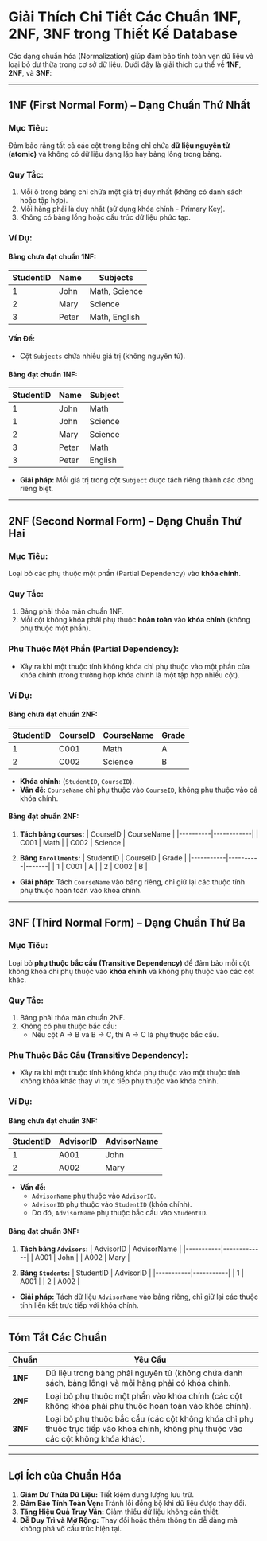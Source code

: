 # **Giải Thích Chi Tiết Các Chuẩn 1NF, 2NF, 3NF trong Thiết Kế Database**

Các dạng chuẩn hóa (Normalization) giúp đảm bảo tính toàn vẹn dữ liệu và loại bỏ dư thừa trong cơ sở dữ liệu. Dưới đây là giải thích cụ thể về **1NF**, **2NF**, và **3NF**:

---

## **1NF (First Normal Form) – Dạng Chuẩn Thứ Nhất**

### **Mục Tiêu:**
Đảm bảo rằng tất cả các cột trong bảng chỉ chứa **dữ liệu nguyên tử (atomic)** và không có dữ liệu dạng lặp hay bảng lồng trong bảng.

### **Quy Tắc:**
1. Mỗi ô trong bảng chỉ chứa một giá trị duy nhất (không có danh sách hoặc tập hợp).
2. Mỗi hàng phải là duy nhất (sử dụng khóa chính - Primary Key).
3. Không có bảng lồng hoặc cấu trúc dữ liệu phức tạp.

### **Ví Dụ:**
#### **Bảng chưa đạt chuẩn 1NF:**
| StudentID | Name     | Subjects       |
|-----------|----------|----------------|
| 1         | John     | Math, Science  |
| 2         | Mary     | Science        |
| 3         | Peter    | Math, English  |

#### **Vấn Đề:**
- Cột `Subjects` chứa nhiều giá trị (không nguyên tử).

#### **Bảng đạt chuẩn 1NF:**
| StudentID | Name     | Subject   |
|-----------|----------|-----------|
| 1         | John     | Math      |
| 1         | John     | Science   |
| 2         | Mary     | Science   |
| 3         | Peter    | Math      |
| 3         | Peter    | English   |

- **Giải pháp:** Mỗi giá trị trong cột `Subject` được tách riêng thành các dòng riêng biệt.

---

## **2NF (Second Normal Form) – Dạng Chuẩn Thứ Hai**

### **Mục Tiêu:**
Loại bỏ các phụ thuộc một phần (Partial Dependency) vào **khóa chính**.

### **Quy Tắc:**
1. Bảng phải thỏa mãn chuẩn 1NF.
2. Mỗi cột không khóa phải phụ thuộc **hoàn toàn** vào **khóa chính** (không phụ thuộc một phần).

### **Phụ Thuộc Một Phần (Partial Dependency):**
- Xảy ra khi một thuộc tính không khóa chỉ phụ thuộc vào một phần của khóa chính (trong trường hợp khóa chính là một tập hợp nhiều cột).

### **Ví Dụ:**
#### **Bảng chưa đạt chuẩn 2NF:**
| StudentID | CourseID | CourseName | Grade |
|-----------|----------|------------|-------|
| 1         | C001     | Math       | A     |
| 2         | C002     | Science    | B     |

- **Khóa chính:** (`StudentID`, `CourseID`).
- **Vấn đề:** `CourseName` chỉ phụ thuộc vào `CourseID`, không phụ thuộc vào cả khóa chính.

#### **Bảng đạt chuẩn 2NF:**
1. **Tách bảng `Courses`:**
   | CourseID | CourseName |
   |----------|------------|
   | C001     | Math       |
   | C002     | Science    |

2. **Bảng `Enrollments`:**
   | StudentID | CourseID | Grade |
   |-----------|----------|-------|
   | 1         | C001     | A     |
   | 2         | C002     | B     |

- **Giải pháp:** Tách `CourseName` vào bảng riêng, chỉ giữ lại các thuộc tính phụ thuộc hoàn toàn vào khóa chính.

---

## **3NF (Third Normal Form) – Dạng Chuẩn Thứ Ba**

### **Mục Tiêu:**
Loại bỏ **phụ thuộc bắc cầu (Transitive Dependency)** để đảm bảo mỗi cột không khóa chỉ phụ thuộc vào **khóa chính** và không phụ thuộc vào các cột khác.

### **Quy Tắc:**
1. Bảng phải thỏa mãn chuẩn 2NF.
2. Không có phụ thuộc bắc cầu:
   - Nếu cột A → B và B → C, thì A → C là phụ thuộc bắc cầu.

### **Phụ Thuộc Bắc Cầu (Transitive Dependency):**
- Xảy ra khi một thuộc tính không khóa phụ thuộc vào một thuộc tính không khóa khác thay vì trực tiếp phụ thuộc vào khóa chính.

### **Ví Dụ:**
#### **Bảng chưa đạt chuẩn 3NF:**
| StudentID | AdvisorID | AdvisorName |
|-----------|-----------|-------------|
| 1         | A001      | John        |
| 2         | A002      | Mary        |

- **Vấn đề:**
  - `AdvisorName` phụ thuộc vào `AdvisorID`.
  - `AdvisorID` phụ thuộc vào `StudentID` (khóa chính).
  - Do đó, `AdvisorName` phụ thuộc bắc cầu vào `StudentID`.

#### **Bảng đạt chuẩn 3NF:**
1. **Tách bảng `Advisors`:**
   | AdvisorID | AdvisorName |
   |-----------|-------------|
   | A001      | John        |
   | A002      | Mary        |

2. **Bảng `Students`:**
   | StudentID | AdvisorID |
   |-----------|-----------|
   | 1         | A001      |
   | 2         | A002      |

- **Giải pháp:** Tách dữ liệu `AdvisorName` vào bảng riêng, chỉ giữ lại các thuộc tính liên kết trực tiếp với khóa chính.

---

## **Tóm Tắt Các Chuẩn**

| **Chuẩn** | **Yêu Cầu**                                                                                                                                                     |
|-----------|-----------------------------------------------------------------------------------------------------------------------------------------------------------------|
| **1NF**   | Dữ liệu trong bảng phải nguyên tử (không chứa danh sách, bảng lồng) và mỗi hàng phải có khóa chính.                                                             |
| **2NF**   | Loại bỏ phụ thuộc một phần vào khóa chính (các cột không khóa phải phụ thuộc hoàn toàn vào khóa chính).                                                          |
| **3NF**   | Loại bỏ phụ thuộc bắc cầu (các cột không khóa chỉ phụ thuộc trực tiếp vào khóa chính, không phụ thuộc vào các cột không khóa khác).                              |

---

## **Lợi Ích của Chuẩn Hóa**

1. **Giảm Dư Thừa Dữ Liệu:** Tiết kiệm dung lượng lưu trữ.
2. **Đảm Bảo Tính Toàn Vẹn:** Tránh lỗi đồng bộ khi dữ liệu được thay đổi.
3. **Tăng Hiệu Quả Truy Vấn:** Giảm thiểu dữ liệu không cần thiết.
4. **Dễ Duy Trì và Mở Rộng:** Thay đổi hoặc thêm thông tin dễ dàng mà không phá vỡ cấu trúc hiện tại.


